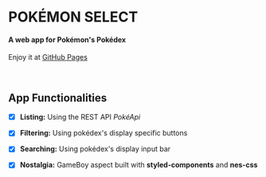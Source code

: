 # **POKÉMON SELECT**

#### A web app for Pokémon's Pokédex
Enjoy it at [GitHub Pages](https://veigacoder.github.io/pokemon-catalect/)

<br />

 ## **App Functionalities**

- [x] **Listing:** Using the REST API *PokéApi*
- [x] **Filtering:** Using pokédex's display specific buttons 
- [x] **Searching:** Using pokédex's display input bar
- [x] **Nostalgia:** GameBoy aspect built with **styled-components** and **nes-css**

